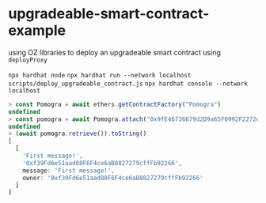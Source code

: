 # upgradeable-smart-contract-example
using OZ libraries to deploy an upgradeable smart contract using `deployProxy`


`npx hardhat node`
`npx hardhat run --network localhost scripts/deploy_upgradeable_contract.js`
`npx hardhat console --network localhost`


```js
> const Pomogra = await ethers.getContractFactory("Pomogra")
undefined
> const pomogra = await Pomogra.attach("0x9fE46736679d2D9a65F0992F2272dE9f3c7fa6e0")
undefined
> (await pomogra.retrieve()).toString()
[
  [
    'First message!',
    '0xf39Fd6e51aad88F6F4ce6aB8827279cffFb92266',
    message: 'First message!',
    owner: '0xf39Fd6e51aad88F6F4ce6aB8827279cffFb92266'
  ]
]
```